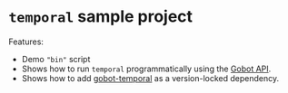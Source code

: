 # `temporal` sample project

Features:

- Demo `"bin"` script
- Shows how to run `temporal` programmatically using the [Gobot API](https://github.com/benallfree/gobot/tree/v1.0.0-alpha.36/docs/readme.md).
- Shows how to add [gobot-temporal](https://www.npmjs.com/package/gobot-temporal) as a version-locked dependency.
